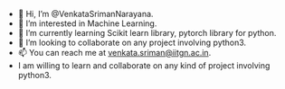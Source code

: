 - 👋 Hi, I’m @VenkataSrimanNarayana.
- 👀 I’m interested in Machine Learning.
- 🌱 I’m currently learning Scikit learn library, pytorch library for python.
- 💞️ I’m looking to collaborate on any project involving python3.
- 📫 You can reach me at venkata.sriman@iitgn.ac.in.
- I am willing to learn and collaborate on any kind of project involving python3.

<!---
VenkataSrimanNarayana/VenkataSrimanNarayana is a ✨ special ✨ repository because its `README.md` (this file) appears on your GitHub profile.
You can click the Preview link to take a look at your changes.
--->
